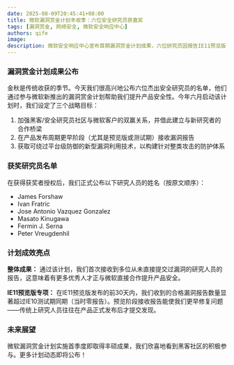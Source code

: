 ```yaml
---
date: 2025-08-09T20:45:41+08:00
title: 微软漏洞赏金计划丰收季：六位安全研究员获嘉奖
tags: [漏洞赏金, 网络安全, 微软安全响应中心]
authors: qife
image: 
description: 微软安全响应中心宣布首期漏洞赏金计划成果，六位研究员因报告IE11预览版关键漏洞获奖。文章详述该计划如何促进漏洞早期发现并提升产品安全性。
---
```


### 漏洞赏金计划成果公布

金秋是传统收获的季节。今天我们很高兴地公布六位杰出安全研究员的名单，他们通过参与微软新推出的漏洞赏金计划帮助我们提升产品安全性。今年六月启动该计划时，我们设定了三个战略目标：

1. 加强黑客/安全研究员社区与微软客户的双赢关系，并借此建立与新研究者的合作桥梁
2. 在产品发布周期更早阶段（尤其是预览版或测试期）接收漏洞报告
3. 获取可绕过平台级防御的新型漏洞利用技术，以构建针对整类攻击的防护体系

### 获奖研究员名单

在获得获奖者授权后，我们正式公布以下研究人员的姓名（按原文顺序）：
- James Forshaw
- Ivan Fratric
- Jose Antonio Vazquez Gonzalez
- Masato Kinugawa
- Fermin J. Serna
- Peter Vreugdenhil

### 计划成效亮点

**整体成果：**
通过该计划，我们首次接收到多位从未直接提交过漏洞的研究人员的报告，这意味着有更多优秀人才正与微软直接合作提升产品安全。

**IE11预览版专项：**
在IE11预览版发布的前30天内，我们收到的合格漏洞报告数量显著超过IE10测试期同期（当时零报告）。预览阶段接收报告能使我们更早修复问题——传统上研究人员往往在产品正式发布后才提交发现。

### 未来展望

微软漏洞赏金计划实施首季度即取得丰硕成果，我们欣喜地看到黑客社区的积极参与。更多计划动态即将公布！

